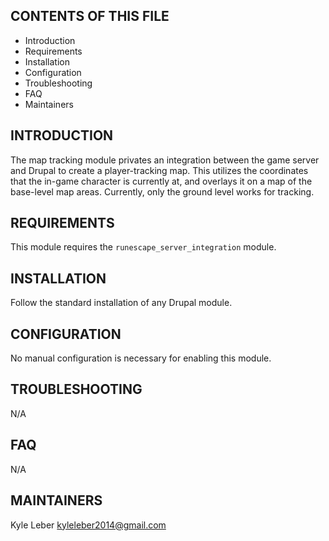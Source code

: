 CONTENTS OF THIS FILE
---------------------
 * Introduction
 * Requirements
 * Installation
 * Configuration
 * Troubleshooting
 * FAQ
 * Maintainers

INTRODUCTION
------------
The map tracking module privates an integration between the game server and Drupal to create a player-tracking
map. This utilizes the coordinates that the in-game character is currently at, and overlays it on a map
of the base-level map areas. Currently, only the ground level works for tracking.


REQUIREMENTS
------------
This module requires the `runescape_server_integration` module.

INSTALLATION
------------
Follow the standard installation of any Drupal module.

CONFIGURATION
-------------
No manual configuration is necessary for enabling this module. 

TROUBLESHOOTING
---------------
N/A

FAQ
---
N/A

MAINTAINERS
-----------
Kyle Leber <kyleleber2014@gmail.com>